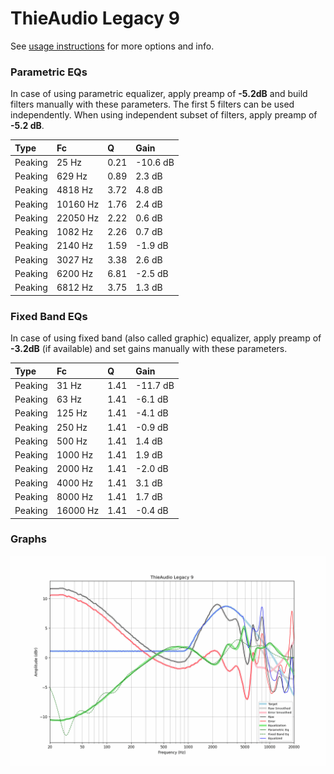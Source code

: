 # ThieAudio Legacy 9
See [usage instructions](https://github.com/jaakkopasanen/AutoEq#usage) for more options and info.

### Parametric EQs
In case of using parametric equalizer, apply preamp of **-5.2dB** and build filters manually
with these parameters. The first 5 filters can be used independently.
When using independent subset of filters, apply preamp of **-5.2 dB**.

| Type    | Fc       |    Q | Gain     |
|:--------|:---------|:-----|:---------|
| Peaking | 25 Hz    | 0.21 | -10.6 dB |
| Peaking | 629 Hz   | 0.89 | 2.3 dB   |
| Peaking | 4818 Hz  | 3.72 | 4.8 dB   |
| Peaking | 10160 Hz | 1.76 | 2.4 dB   |
| Peaking | 22050 Hz | 2.22 | 0.6 dB   |
| Peaking | 1082 Hz  | 2.26 | 0.7 dB   |
| Peaking | 2140 Hz  | 1.59 | -1.9 dB  |
| Peaking | 3027 Hz  | 3.38 | 2.6 dB   |
| Peaking | 6200 Hz  | 6.81 | -2.5 dB  |
| Peaking | 6812 Hz  | 3.75 | 1.3 dB   |

### Fixed Band EQs
In case of using fixed band (also called graphic) equalizer, apply preamp of **-3.2dB**
(if available) and set gains manually with these parameters.

| Type    | Fc       |    Q | Gain     |
|:--------|:---------|:-----|:---------|
| Peaking | 31 Hz    | 1.41 | -11.7 dB |
| Peaking | 63 Hz    | 1.41 | -6.1 dB  |
| Peaking | 125 Hz   | 1.41 | -4.1 dB  |
| Peaking | 250 Hz   | 1.41 | -0.9 dB  |
| Peaking | 500 Hz   | 1.41 | 1.4 dB   |
| Peaking | 1000 Hz  | 1.41 | 1.9 dB   |
| Peaking | 2000 Hz  | 1.41 | -2.0 dB  |
| Peaking | 4000 Hz  | 1.41 | 3.1 dB   |
| Peaking | 8000 Hz  | 1.41 | 1.7 dB   |
| Peaking | 16000 Hz | 1.41 | -0.4 dB  |

### Graphs
![](./ThieAudio%20Legacy%209.png)